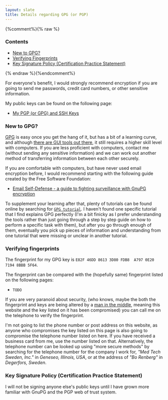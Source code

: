 ```yaml
---
layout: slate
title: Details regarding GPG (or PGP)
---
```


{%comment%}{% raw %}
<nav id="menu" class="floating-menu left">
	<h3>Contents</h3>
    <ul>
        <li><a href="#new-to-gpg">New to GPG?</a></li>
        <li><a href="#verifying-fingerprints">Verifying Fingerprints</a></li>
        <li><a href="#key-signature-policy">Key Signature Policy (Certification Practice Statement)</a></li>
    </ul>
</nav>
{% endraw %}{%endcomment%}

For everyone's benefit, I would strongly recommend encryption if you are going to send me passwords, credit card numbers, or other sensitive information. 

My public keys can be found on the following page:

 * [My PGP (or GPG) and SSH Keys](/keys/)

### <a id="new-to-gpg"></a>New to GPG?

[GPG](https://www.gnupg.org/) is easy once you get the hang of it, but has a bit of a learning curve, and although [there are GUI tools out there](https://www.enigmail.net/home/index.php), it still requires a higher skill level with computers. If you are less proficient with computers, contact me (without sending any sensitive information) and we can work out another method of transferring information between each other securely.

If you are comfortable with computers, but have never used email encryption before, I would recommend starting with the following guide created by the Free Software Foundation:

 * [Email Self-Defense - a guide to fighting surveillance with GnuPG encryption](https://emailselfdefense.fsf.org/en/)

To supplement your learning after that, plenty of tutorials can be found online by searching for [`GPG tutorial`](https://www.google.com/search?q=gpg+tutorial). I haven't found one specific tutorial that I find explains GPG perfectly (I'm a bit finicky as I prefer understanding the tools rather than just going through a step by step guide on how to perform a specific task with them), but after you go through enough of them, eventually you pick up pieces of information and understanding from one tutorial that were missing or unclear in another tutorial.

### <a id="verifying-fingerprints"></a>Verifying fingerprints

The fingerprint for my GPG key is `E82F 46DD 8613 3D80 FDB8  A797 0E20 7194 8BBB 5F64`.

The fingerprint can be compared with the (hopefully same) fingerprint listed on the following pages:

 * `TODO`

If you are very paranoid about security, (who knows, maybe the both the fingerprint and keys are being altered by a [man in the middle](http://en.wikipedia.org/wiki/Man-in-the-middle_attack), meaning this website and the key listed on it has been compromised) you can call me on the telephone to verify the fingerprint.

I'm not going to list the phone number or post address on this website, as anyone who compromises the key listed on this page is also going to compromise the telephone number listed on here. If you have received a business card from me, use the number listed on that. Alternatively, the telephone number can be looked up using "more secure methods" by searching for the telephone number for the company I work for, _"Med Tech Sweden, Inc."_ in _Geneseo, Illinois, USA_, or at the address of _"Bo Renberg"_ in _Degerfors, Sweden_.


### <a id="key-signature-policy"></a>Key Signature Policy (Certification Practice Statement)

I will not be signing anyone else's public keys until I have grown more familiar with GnuPG and the PGP web of trust system. 


